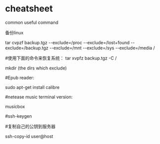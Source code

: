 # cheatsheet
common useful command

 备份linux 

tar cvpzf backup.tgz --exclude=/proc --exclude=/lost+found --exclude=/backup.tgz --exclude=/mnt --exclude=/sys --exclude=/media  /

#使用下面的命令来恢复系统：
tar xvpfz backup.tgz -C /

mkdir (the dirs which exclude)


#Epub reader:

sudo apt-get install calibre


#netease music terminal version:

musicbox


#ssh-keygen

#复制自己的公钥到服务器

ssh-copy-id user@host
